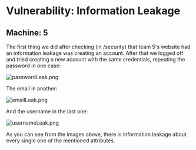 # Vulnerability: Information Leakage
## Machine: 5

The first thing we did after checking (in /security) that team 5's website had an information leakage 
was creating an account. After that we logged off and tried creating a new account with the same credentials, 
repeating the password in one case:

![passwordLeak.png](https://github.com/detiuaveiro/vulnerability-assessment-vulnerability-just-drink-some-coffee/blob/dev/informationLeakage_team5/passwordLeak.png)

The email in another:

![emailLeak.png](https://github.com/detiuaveiro/vulnerability-assessment-vulnerability-just-drink-some-coffee/blob/dev/informationLeakage_team5/passwordLeak.png)

And the username in the last one:

![usernameLeak.png](https://github.com/detiuaveiro/vulnerability-assessment-vulnerability-just-drink-some-coffee/blob/dev/informationLeakage_team5/usernameLeak.png)

As you can see from the images above, there is information leakage about every single one of the mentioned attributes.
